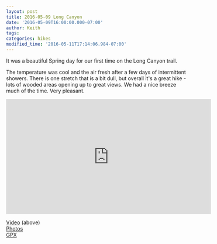 ```yaml
---
layout: post
title: 2016-05-09 Long Canyon
date: '2016-05-09T16:00:00.000-07:00'
author: Keith
tags: 
categories: hikes
modified_time: '2016-05-11T17:14:06.984-07:00'
---
```


It was a beautiful Spring day for our first time on the Long Canyon
trail.

The temperature was cool and the air fresh after a few days of
intermittent showers. There is one stretch that is a bit dull, but
overall it's a great hike - lots of wooded areas opening up to great
views. We had a nice breeze much of the time. Very pleasant.  
  
<div class="embed-responsive embed-responsive-16by9">
  <iframe width="560" height="315" src="https://www.youtube.com/embed/r0zXSNeLwvs" frameborder="0" allow="accelerometer; autoplay; encrypted-media; gyroscope; picture-in-picture" allowfullscreen></iframe>
</div>
  
[Video](https://youtu.be/r0zXSNeLwvs) (above)  
[Photos](https://goo.gl/photos/yQaXaFAdmPpo77ec8)  
[GPX](https://drive.google.com/file/d/0B05YxhE9Av-PdzhBamExRGNyQnc/view?usp=sharing)  
  
